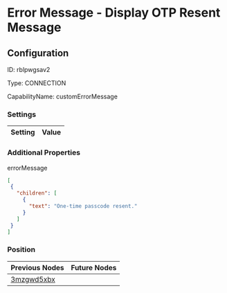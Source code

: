 # Error Message - Display OTP Resent Message
## Configuration
ID:  rblpwgsav2

Type: CONNECTION 

CapabilityName: customErrorMessage

### Settings
| Setting | Value  |
| :------------------------ | ---------------------------------------- |
 




### Additional Properties
errorMessage
 ```json 
[
  {
    "children": [
      {
        "text": "One-time passcode resent."
      }
    ]
  }
]
```




### Position
| Previous Nodes | Future Nodes |
| :------------- | ------------ |
| [3mzgwd5xbx](./3mzgwd5xbx.md) |  |